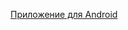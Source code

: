 [Приложение для Android](https://play.google.com/store/apps/details?id=com.lukaville.cribsheet.matan)
